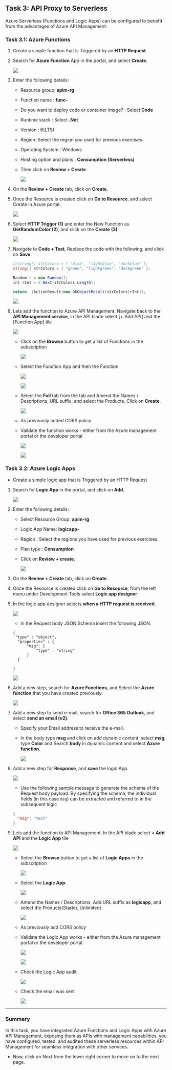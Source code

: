 ## Task 3: API Proxy to Serverless

Azure Serverless (Functions and Logic Apps) can be configured to benefit from the advantages of Azure API Management.

### Task 3.1: Azure Functions

1. Create a simple function that is Triggered by an **HTTP Request**.

2. Search for **Azure Function** App in the portal, and select **Create**.
   
   ![](media/Pg28-funcapp.png)

3. Enter the following details:
   
   - Resource group: **apim-rg**
   - Function name : **func-<inject key="Deployment ID" enableCopy="false" />**
   - Do you want to deploy code or container image? : Select **Code**
   - Runtime stack : Select **.Net**
   - Version : 6(LTS)
   - Region: Select the region you used for previous exercises.
   - Operating System : Windows
   - Hosting option and plans : **Consumption (Serverless)**
   - Then click on **Review + Create**.

      ![](media/a.png)

4. On the **Review + Create** tab, click on **Create**.

5. Once the Resource is created click on **Go to Resource**, and select Create in Azure portal.

   ![](media/b.png)

6. Select **HTTP Trigger** **(1)** and enter the New Function as **GetRandomColor** **(2)**, and click on the **Create** **(3)**.

   ![](media/c.png)

7. Navigate to **Code + Test**, Replace the code with the following, and click on **Save**.


     ```c#
     //string[] strColors = { "blue", "lightblue", "darkblue" };
     string[] strColors = { "green", "lightgreen", "darkgreen" };

     Random r = new Random();
     int rInt = r.Next(strColors.Length);

     return  (ActionResult)new OkObjectResult(strColors[rInt]);
     ```

   ![](media/c1.png)


8. Lets add the function to Azure API Management. Navigate back to the **API Management service**, in the API blade select [+ Add API] and the [Function App] tile

   ![](media/ex9-t-38-s-8.png)

   - Click on the **Browse** button to get a list of Functions in the subscription

      ![](media/ex9-t-38-s-8-1.png)

   - Select the Function App and then the Function

      ![](media/ex9-t-38-s-8-2.png)

      ![](media/ex9-t-38-s-8-3.png)

   - Select the **Full** tab from the tab and Amend the Names / Descriptions, URL suffix, and select the Products. Click on **Create**.

      ![](media/ex9-t-38-s-8-4.png)

   - As previously added CORS policy

   - Validate the function works - either from the Azure management portal or the developer portal

      ![](media/ex9-t-38-s-8-5.png)

      ![](media/11.png)

### Task 3.2: Azure Logic Apps

- Create a simple logic app that is Triggered by an HTTP Request

1. Search for **Logic App** in the portal, and click on **Add**.

   ![](media/Pg28-logicapp.png)
  
1. Enter the following details:

   - Select Resource Group: **apim-rg**
   - Logic App Name: **logicapp-<inject key="Deployment ID" enableCopy="false" />**
   - Region : Select the regions you have used for previous exercises. 
   - Plan type : **Consumption**
   - Click on **Review + create**.

      ![](media/d.png)

1. On the **Review + Create** tab, click on **Create**.

1. Once the Resource is created click on **Go to Resource**, from the left menu under Development Tools select **Logic app designer**.

1. In the logic app designer selects **when a HTTP request is received**.

   ![](media/e.png)

   - In the Request body JSON Schema insert the following JSON.

   ```
   {
    "type" : "object",
     "properties" : {
         "msg": {
             "type" : "string"
         }
     }

   }
   ```

      ![](media/f.png)

1. Add a new step, search for **Azure Functions**, and Select the **Azure function** that you have created previously.

   ![](media/g.png)

1. Add a new step to send e-mail, search for **Office 365 Outlook**, and select **send an email (v2)**. 

   - Specify your Email address to receive the e-mail.
   - In the body type **msg** and click on add dynamic content, select **msg**, type **Color** and Search **body** in dynamic content and select **Azure function.**

      ![](media/h.png)

5. Add a new step for **Response**, and **save** the logic App.

   ![](media/13.png)

   - Use the following sample message to generate the schema of the Request body payload.  By specifying the schema, the individual fields (in this case `msg`) can be extracted and referred to in the subsequent logic

   ```json
   {
     "msg": "text"
   }
   ```

6. Lets add the function to API Management. In the API blade select **+ Add API** and the **Logic App** tile

   ![](media/14.png)

   - Select the **Browse** button to get a list of **Logic Apps** in the subscription

      ![](media/15.png)

   - Select the **Logic App**.

      ![](media/16.png)

   - Amend the Names / Descriptions, Add URL suffix as **logicapp**,  and select the Products(Starter, Unlimited).

      ![](media/17.png)

    - As previously add CORS policy

   - Validate the Logic App works - either from the Azure management portal or the developer portal.

      ![](media/18.png)

      ![](media/19.png)

   - Check the Logic App audit

      ![](media/20.png)

   - Check the email was sent

      ![](media/21.png)

--- 
### Summary
In this task, you have integrated Azure Functions and Logic Apps with Azure API Management, exposing them as APIs with management capabilities. you have configured, tested, and audited these serverless resources within API Management for seamless integration with other services.
- Now, click on Next from the lower right corner to move on to the next page.
